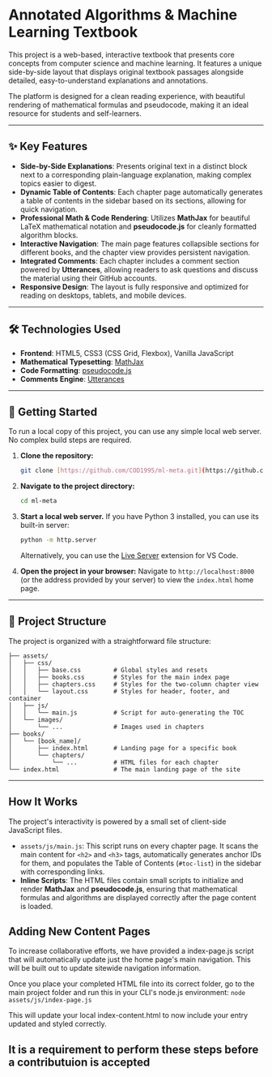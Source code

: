 # Annotated Algorithms & Machine Learning Textbook

This project is a web-based, interactive textbook that presents core concepts from computer science and machine learning. It features a unique side-by-side layout that displays original textbook passages alongside detailed, easy-to-understand explanations and annotations.

The platform is designed for a clean reading experience, with beautiful rendering of mathematical formulas and pseudocode, making it an ideal resource for students and self-learners.

---

## ✨ Key Features

* **Side-by-Side Explanations**: Presents original text in a distinct block next to a corresponding plain-language explanation, making complex topics easier to digest.
* **Dynamic Table of Contents**: Each chapter page automatically generates a table of contents in the sidebar based on its sections, allowing for quick navigation.
* **Professional Math & Code Rendering**: Utilizes **MathJax** for beautiful LaTeX mathematical notation and **pseudocode.js** for cleanly formatted algorithm blocks.
* **Interactive Navigation**: The main page features collapsible sections for different books, and the chapter view provides persistent navigation.
* **Integrated Comments**: Each chapter includes a comment section powered by **Utterances**, allowing readers to ask questions and discuss the material using their GitHub accounts.
* **Responsive Design**: The layout is fully responsive and optimized for reading on desktops, tablets, and mobile devices.

---

## 🛠️ Technologies Used

* **Frontend**: HTML5, CSS3 (CSS Grid, Flexbox), Vanilla JavaScript
* **Mathematical Typesetting**: [MathJax](https://www.mathjax.org/)
* **Code Formatting**: [pseudocode.js](https://github.com/SaswatPadhi/pseudocode.js)
* **Comments Engine**: [Utterances](https://utteranc.es/)

---

## 🚀 Getting Started

To run a local copy of this project, you can use any simple local web server. No complex build steps are required.

1.  **Clone the repository:**
    ```sh
    git clone [https://github.com/COD1995/ml-meta.git](https://github.com/COD1995/ml-meta.git)
    ```

2.  **Navigate to the project directory:**
    ```sh
    cd ml-meta
    ```

3.  **Start a local web server.**
    If you have Python 3 installed, you can use its built-in server:
    ```sh
    python -m http.server
    ```
    Alternatively, you can use the [Live Server](https://marketplace.visualstudio.com/items?itemName=ritwickdey.LiveServer) extension for VS Code.

4.  **Open the project in your browser:**
    Navigate to `http://localhost:8000` (or the address provided by your server) to view the `index.html` home page.

---

## 📂 Project Structure

The project is organized with a straightforward file structure:

```
├── assets/
│   ├── css/
│   │   ├── base.css         # Global styles and resets
│   │   ├── books.css        # Styles for the main index page
│   │   ├── chapters.css     # Styles for the two-column chapter view
│   │   └── layout.css       # Styles for header, footer, and container
│   ├── js/
│   │   └── main.js          # Script for auto-generating the TOC
│   └── images/
│       └── ...              # Images used in chapters
├── books/
│   └── [book_name]/
│       ├── index.html       # Landing page for a specific book
│       └── chapters/
│           └── ...          # HTML files for each chapter
└── index.html               # The main landing page of the site

```
---

## How It Works

The project's interactivity is powered by a small set of client-side JavaScript files.

* `assets/js/main.js`: This script runs on every chapter page. It scans the main content for `<h2>` and `<h3>` tags, automatically generates anchor IDs for them, and populates the Table of Contents (`#toc-list`) in the sidebar with corresponding links.
* **Inline Scripts**: The HTML files contain small scripts to initialize and render **MathJax** and **pseudocode.js**, ensuring that mathematical formulas and algorithms are displayed correctly after the page content is loaded.

## Adding New Content Pages

To increase collaborative efforts, we have provided a index-page.js script that will automatically update just the home page's main navigation. This will be built out to update sitewide navigation information. 

Once you place your completed HTML file into its correct folder, go to the main project folder and run this in your CLI's node.js environment: `node assets/js/index-page.js`

This will update your local index-content.html to now include your entry updated and styled correctly. 

## It is a requirement to perform these steps before a contributuion is accepted
